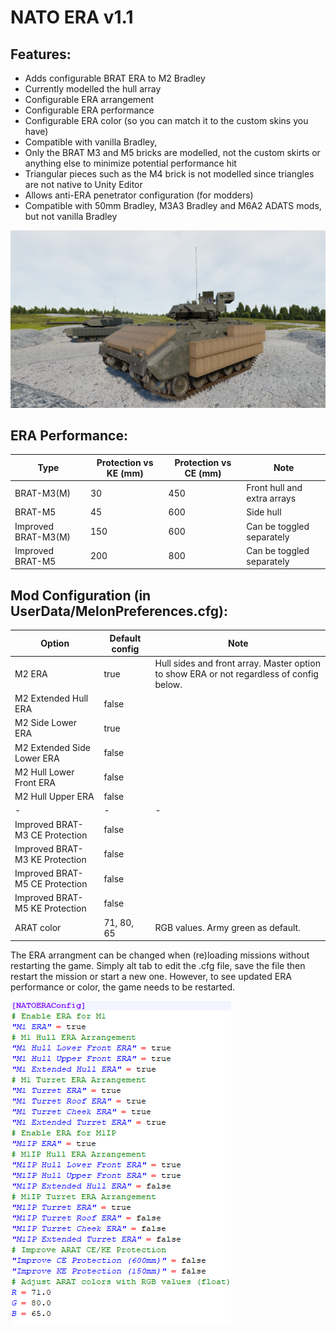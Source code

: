 # NATO ERA v1.1

## Features:
<p>
	<ul>
	<li>Adds configurable BRAT ERA to M2 Bradley</li>
	<li>Currently modelled the hull array</li>
	<li>Configurable ERA arrangement</li>
	<li>Configurable ERA performance</li>
	<li>Configurable ERA color (so you can match it to the custom skins you have)</li>
	<li>Compatible with vanilla Bradley, </li>
	<li>Only the BRAT M3 and M5 bricks are modelled, not the custom skirts or anything else to minimize potential performance hit</li>
	<li>Triangular pieces such as the M4 brick is not modelled since triangles are not native to Unity Editor</li>
	<li>Allows anti-ERA penetrator configuration (for modders)</li>
	<li>Compatible with 50mm Bradley, M3A3 Bradley and M6A2 ADATS mods, but not vanilla Bradley</li>
 	</ul>
</p>


![BRAT Standard Array](https://github.com/Cyances/NATO-ERA/blob/NERA-1.1/Images/Standard%20BRAT.png)

## ERA Performance:
| Type  | Protection vs KE (mm) | Protection vs CE (mm) | Note
| ------------- | ------------- | ------------- | ------------- | 
| BRAT-M3(M) | 30  | 450  | Front hull and extra arrays |
| BRAT-M5 | 45  | 600  | Side hull |
| Improved BRAT-M3(M) | 150  | 600  | Can be toggled separately |
| Improved BRAT-M5 | 200  | 800  | Can be toggled separately |


## Mod Configuration (in UserData/MelonPreferences.cfg):

| Option  | Default config | Note
| ------------- | ------------- | ------------- | 
| M2 ERA  | true | Hull sides and front array. Master option to show ERA or not regardless of config below. |
| M2 Extended Hull ERA | false  |  |
| M2 Side Lower  ERA  | true  |  |
| M2 Extended Side Lower  ERA  | false  |  |
| M2 Hull Lower Front ERA  | false  |  |
| M2 Hull Upper ERA  | false  |  |
| - | - | - |
| Improved BRAT-M3 CE Protection | false |  |
| Improved BRAT-M3 KE Protection | false |  |
| Improved BRAT-M5 CE Protection | false |  |
| Improved BRAT-M5 KE Protection | false |  |
| ARAT color | 71, 80, 65 | RGB values. Army green as default. |

The ERA arrangment can be changed when (re)loading missions without restarting the game. Simply alt tab to edit the .cfg file, save the file then restart the mission or start a new one. However, to see updated ERA performance or color, the game needs to be restarted.

![Configuration File](https://github.com/Cyances/NATO-ERA/blob/main/Images/NATO%20ERA%20MelonPreferences.PNG)
